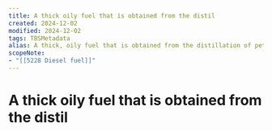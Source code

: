 ```yaml
---
title: A thick oily fuel that is obtained from the distil
created: 2024-12-02
modified: 2024-12-02
tags: TBSMetadata
alias: A thick, oily fuel that is obtained from the distillation of petroleum.
scopeNote:
- "[[5228 Diesel fuel]]"
---
```

# A thick oily fuel that is obtained from the distil
